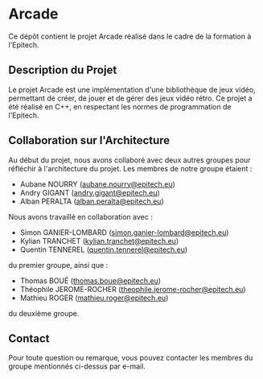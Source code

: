 # Arcade

Ce dépôt contient le projet Arcade réalisé dans le cadre de la formation à l'Epitech.

## Description du Projet

Le projet Arcade est une implémentation d'une bibliothèque de jeux vidéo, permettant de créer, de jouer et de gérer des jeux vidéo rétro. Ce projet a été réalisé en C++, en respectant les normes de programmation de l'Epitech.

## Collaboration sur l'Architecture

Au début du projet, nous avons collaboré avec deux autres groupes pour réfléchir à l'architecture du projet. Les membres de notre groupe étaient :

- Aubane NOURRY (aubane.nourry@epitech.eu)
- Andry GIGANT (andry.gigant@epitech.eu)
- Alban PERALTA (alban.peralta@epitech.eu)

Nous avons travaillé en collaboration avec :

- Simon GANIER-LOMBARD (simon.ganier-lombard@epitech.eu)
- Kylian TRANCHET (kylian.tranchet@epitech.eu)
- Quentin TENNEREL (quentin.tennerel@epitech.eu)

du premier groupe, ainsi que :

- Thomas BOUÉ (thomas.boue@epitech.eu)
- Théophile JEROME-ROCHER (theophile.jerome-rocher@epitech.eu)
- Mathieu ROGER (mathieu.roger@epitech.eu)

du deuxième groupe.

## Contact

Pour toute question ou remarque, vous pouvez contacter les membres du groupe mentionnés ci-dessus par e-mail.
